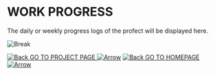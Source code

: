 # WORK PROGRESS

The daily or weekly progress logs of the profect will be displayed here.

![Break](https://raw.githubusercontent.com/ameenkb/ameenkb.github.io/master/Images/Blank.png)

 [![Back](https://cdn0.iconfinder.com/data/icons/navigation-set-arrows-part-one/32/DoubleChevronUp-20.png) GO TO PROJECT PAGE ![Arrow](https://cdn0.iconfinder.com/data/icons/navigation-set-arrows-part-one/32/DoubleChevronUp-20.png)](https://conjecepts.github.io/maglev)  [![Back](https://cdn0.iconfinder.com/data/icons/navigation-set-arrows-part-one/32/DoubleChevronUp-20.png) GO TO HOMEPAGE ![Arrow](https://cdn0.iconfinder.com/data/icons/navigation-set-arrows-part-one/32/DoubleChevronUp-20.png)](https://conjecepts.github.io)
